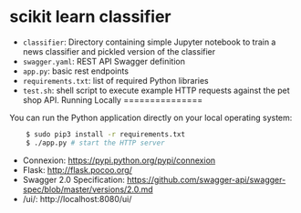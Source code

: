 # scikit learn classifier 

* ``classifier``: Directory containing simple Jupyter notebook to train a news classifier and pickled version of the classifier
* ``swagger.yaml``: REST API Swagger definition
* ``app.py``: basic rest endpoints
* ``requirements.txt``: list of required Python libraries
* ``test.sh``: shell script to execute example HTTP requests against the pet shop API.
Running Locally
===============

You can run the Python application directly on your local operating system:


```bash
    $ sudo pip3 install -r requirements.txt
    $ ./app.py # start the HTTP server
```
 - Connexion: https://pypi.python.org/pypi/connexion
 - Flask: http://flask.pocoo.org/
 - Swagger 2.0 Specification: https://github.com/swagger-api/swagger-spec/blob/master/versions/2.0.md
 - /ui/: http://localhost:8080/ui/
